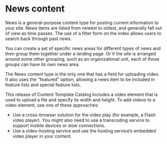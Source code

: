 # News content

News is a general-purpose content type for posting current information to your site. News items are listed from newest to oldest, and generally fall out of view as time passes. The use of a filter form on the index allows users to search back through past news.

You can create a set of specific news areas for different types of news and then group them together under a landing page. Or if the site is arranged around some other grouping, such as an organizational unit, each of those groups can have its own news area.

The News content type is the only one that has a field for uploading video. It also uses the "featured" option, allowing a news item to be included in feature lists and special feature lists.

This release of Content Template Catalog includes a video element that is used to upload a file and specify its width and height. To add videos to a video element, use one of these approaches:

-   Use a cross-browser solution for the video play \(for example, a Flash video player\). You might also need to use a transcoding service to support mobile devices or slow connections.
-   Use a video-hosting service and use the hosting service’s embedded video player in your content.


